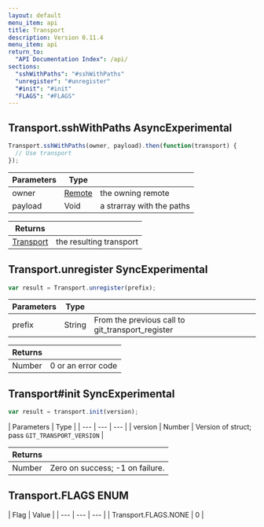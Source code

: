```yaml
---
layout: default
menu_item: api
title: Transport
description: Version 0.11.4
menu_item: api
return_to:
  "API Documentation Index": /api/
sections:
  "sshWithPaths": "#sshWithPaths"
  "unregister": "#unregister"
  "#init": "#init"
  "FLAGS": "#FLAGS"
---
```


## <a name="sshWithPaths"></a><span>Transport.</span>sshWithPaths <span class="tags"><span class="async">Async</span><span class="experimental">Experimental</span></span>

```js
Transport.sshWithPaths(owner, payload).then(function(transport) {
  // Use transport
});
```

| Parameters | Type |   |
| --- | --- | --- |
| owner | [Remote](/api/remote/) | the owning remote |
| payload | Void | a strarray with the paths |

| Returns |  |
| --- | --- |
| [Transport](/api/transport/) | the resulting transport |

## <a name="unregister"></a><span>Transport.</span>unregister <span class="tags"><span class="sync">Sync</span><span class="experimental">Experimental</span></span>

```js
var result = Transport.unregister(prefix);
```

| Parameters | Type |   |
| --- | --- | --- |
| prefix | String | From the previous call to git_transport_register |

| Returns |  |
| --- | --- |
| Number |  0 or an error code |

## <a name="init"></a><span>Transport#</span>init <span class="tags"><span class="sync">Sync</span><span class="experimental">Experimental</span></span>

```js
var result = transport.init(version);
```

| Parameters | Type |
| --- | --- | --- |
| version | Number | Version of struct; pass `GIT_TRANSPORT_VERSION` |

| Returns |  |
| --- | --- |
| Number |  Zero on success; -1 on failure. |

## <a name="FLAGS"></a><span>Transport.</span>FLAGS <span class="tags"><span class="enum">ENUM</span></span>

| Flag | Value |
| --- | --- | --- |
| <span>Transport.FLAGS.</span>NONE | 0 |

